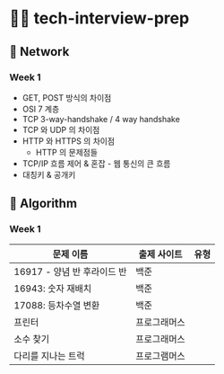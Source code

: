 # 🏃🏻 tech-interview-prep

## 🌟 Network
### Week 1
- GET, POST 방식의 차이점
- OSI 7 계층
- TCP 3-way-handshake /  4 way handshake
- TCP 와 UDP 의 차이점
- HTTP 와 HTTPS 의 차이점
    - HTTP 의 문제점들
- TCP/IP 흐름 제어 & 혼잡 - 웹 통신의 큰 흐름
- 대칭키 & 공개키

## 🌟 Algorithm
### Week 1
| 문제 이름 | 출제 사이트 | 유형 |
|-----|-----|----|
| 16917 - 양념 반 후라이드 반 | 백준 |   |
| 16943: 숫자 재배치 | 백준 |   |
| 17088: 등차수열 변환| 백준 |   |
| 프린터 | 프로그래머스 |   |
| 소수 찾기 | 프로그래머스 |   |
| 다리를 지나는 트럭 | 프로그램머스 |   |
